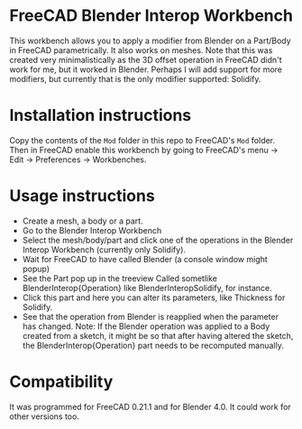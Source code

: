 # FreeCAD Blender Interop Workbench

This workbench allows you to apply a modifier from Blender on a Part/Body in FreeCAD parametrically. It also works on meshes.
Note that this was created very minimalistically as the 3D offset operation in FreeCAD didn't work for me, but it worked in Blender.
Perhaps I will add support for more modifiers, but currently that is the only modifier supported: Solidify.

# Installation instructions
Copy the contents of the `Mod` folder in this repo to FreeCAD's `Mod` folder.
Then in FreeCAD enable this workbench by going to FreeCAD's menu -> Edit -> Preferences -> Workbenches.

# Usage instructions
- Create a mesh, a body or a part.
- Go to the Blender Interop Workbench
- Select the mesh/body/part and click one of the operations in the Blender Interop Workbench (currently only Solidify).
- Wait for FreeCAD to have called Blender (a console window might popup)
- See the Part pop up in the treeview Called sometlike BlenderInterop{Operation} like BlenderInteropSolidify, for instance.
- Click this part and here you can alter its parameters, like Thickness for Solidify.
- See that the operation from Blender is reapplied when the parameter has changed. 
Note: If the Blender operation was applied to a Body created from a sketch, it might be so that after having altered the sketch, the BlenderInterop{Operation} part needs to be recomputed manually.

# Compatibility
It was programmed for FreeCAD 0.21.1 and for Blender 4.0. It could work for other versions too.
